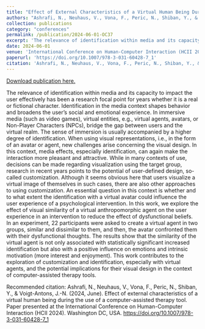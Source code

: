```yaml
---
title: "Effect of External Characteristics of a Virtual Human Being During the Use of a Computer-Assisted Therapy Tool"
authors: "Ashrafi, N., Neuhaus, V., Vona, F., Peric, N., Shiban, Y., & Voigt-Antons, J.-N."
collection: publications
category: "conferences"
permalink: /publication/2024-06-01-OC37
excerpt: 'The relevance of identification within media and its capacity to impact the user effectively has been a research focal point for years whether it is a real or fictional character. Identification in the media context shapes behavior and broadens the user’s social and emotional experience. In immersive media (such as video games), virtual entities, e.g., virtual agents, avatars, or Non-Player Characters (NPCs), bridge the gap between users and the virtual realm. The sense of immersion is usually accompanied by a higher degree of identification. When using visual representations, i.e., in the form of an avatar or agent, new challenges arise concerning the visual design. In this context, media effects, especially identification, can again make the interaction more pleasant and attractive. While in many contexts of use, decisions can be made regarding visualization using the target group, research in recent years points to the potential of user-defined design, so-called customization. Although it seems obvious here that users visualize a virtual image of themselves in such cases, there are also other approaches to using customization. An essential question in this context is whether and to what extent the identification with a virtual avatar could influence the user experience of a psychological intervention. In this work, we explore the effect of visual similarity of a virtual anthropomorphic agent on the user experience in an intervention to reduce the effect of dysfunctional beliefs. In an experiment, 22 participants were asked to create a virtual agent in two groups, similar and dissimilar to them, and then, the avatar confronted them with their dysfunctional thoughts. The results show that the similarity of the virtual agent is not only associated with statistically significant increased identification but also with a positive influence on emotions and intrinsic motivation (more interest and enjoyment). This work contributes to the exploration of customization and identification, especially with virtual agents, and the potential implications for their visual design in the context of computer-assisted therapy tools.'
date: 2024-06-01
venue: 'International Conference on Human-Computer Interaction (HCII 2024)'
paperurl: 'https://doi.org/10.1007/978-3-031-60428-7_1'
citation: 'Ashrafi, N., Neuhaus, V., Vona, F., Peric, N., Shiban, Y., &amp; Voigt-Antons, J.-N. (2024, June).  Effect of external characteristics of a virtual human being during the use of a computer-assisted therapy tool. Paper presented at the International Conference on Human-Computer Interaction (HCII 2024).  Washington DC, USA. https://doi.org/10.1007/978-3-031-60428-7_1 '
---
```


<a href='https://doi.org/10.1007/978-3-031-60428-7_1'>Download publication here.</a>

The relevance of identification within media and its capacity to impact the user effectively has been a research focal point for years whether it is a real or fictional character. Identification in the media context shapes behavior and broadens the user’s social and emotional experience. In immersive media (such as video games), virtual entities, e.g., virtual agents, avatars, or Non-Player Characters (NPCs), bridge the gap between users and the virtual realm. The sense of immersion is usually accompanied by a higher degree of identification. When using visual representations, i.e., in the form of an avatar or agent, new challenges arise concerning the visual design. In this context, media effects, especially identification, can again make the interaction more pleasant and attractive. While in many contexts of use, decisions can be made regarding visualization using the target group, research in recent years points to the potential of user-defined design, so-called customization. Although it seems obvious here that users visualize a virtual image of themselves in such cases, there are also other approaches to using customization. An essential question in this context is whether and to what extent the identification with a virtual avatar could influence the user experience of a psychological intervention. In this work, we explore the effect of visual similarity of a virtual anthropomorphic agent on the user experience in an intervention to reduce the effect of dysfunctional beliefs. In an experiment, 22 participants were asked to create a virtual agent in two groups, similar and dissimilar to them, and then, the avatar confronted them with their dysfunctional thoughts. The results show that the similarity of the virtual agent is not only associated with statistically significant increased identification but also with a positive influence on emotions and intrinsic motivation (more interest and enjoyment). This work contributes to the exploration of customization and identification, especially with virtual agents, and the potential implications for their visual design in the context of computer-assisted therapy tools.

Recommended citation: Ashrafi, N., Neuhaus, V., Vona, F., Peric, N., Shiban, Y., & Voigt-Antons, J.-N. (2024, June).  Effect of external characteristics of a virtual human being during the use of a computer-assisted therapy tool. Paper presented at the International Conference on Human-Computer Interaction (HCII 2024).  Washington DC, USA. https://doi.org/10.1007/978-3-031-60428-7_1 